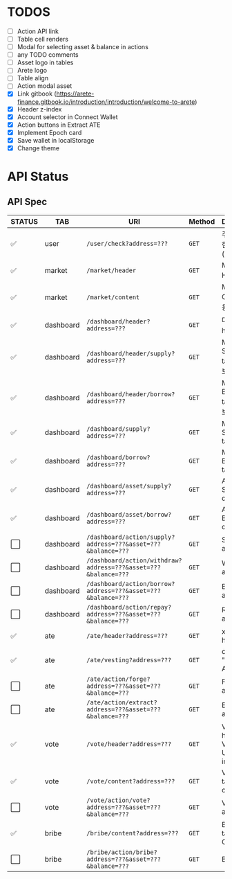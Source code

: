 # TODOS
- [ ] Action API link
- [ ] Table cell renders
- [ ] Modal for selecting asset & balance in actions
- [ ] any TODO comments
- [ ] Asset logo in tables
- [ ] Arete logo
- [ ] Table align
- [ ] Action modal asset
- [x] Link gitbook (https://arete-finance.gitbook.io/introduction/introduction/welcome-to-arete)
- [x] Header z-index
- [x] Account selector in Connect Wallet
- [x] Action buttons in Extract ATE
- [x] Implement Epoch card
- [x] Save wallet in localStorage
- [x] Change theme

# API Status
## API Spec

|STATUS|TAB|        URI        |   Method  |      Description      |
|---|---|-------------------|-----------|-----------------------|
|:white_check_mark:|user|`/user/check?address=???`|`GET`| 주소가 유효한지 확인 (204 / 404)|
|:white_check_mark:|market|`/market/header`|`GET`|Market Header 내용|
|:white_check_mark:|market|`/market/content`|`GET`|Market Content 내용|
|:white_check_mark:|dashboard|`/dashboard/header?address=???`|`GET`|대시보드 header 정보|
|:white_check_mark:|dashboard|`/dashboard/header/supply?address=???`|`GET`|My Supplies tab 헤더 정보|
|:white_check_mark:|dashboard|`/dashboard/header/borrow?address=???`|`GET`|My Borrows tab 헤더 정보|
|:white_check_mark:|dashboard|`/dashboard/supply?address=???`|`GET`|My Supplies tab detail|
|:white_check_mark:|dashboard|`/dashboard/borrow?address=???`|`GET`|My Borrows tab detail|
|:white_check_mark:|dashboard|`/dashboard/asset/supply?address=???`|`GET`|Assets to Supply tab detail|
|:white_check_mark:|dashboard|`/dashboard/asset/borrow?address=???`|`GET`|Assets to Borrow tab detail|
|:white_large_square:|dashboard|`/dashboard/action/supply?address=???&asset=???&balance=???`|`GET`|Supply action|
|:white_large_square:|dashboard|`/dashboard/action/withdraw?address=???&asset=???&balance=???`|`GET`|Withdraw action|
|:white_large_square:|dashboard|`/dashboard/action/borrow?address=???&asset=???&balance=???`|`GET`|Borrow action|
|:white_large_square:|dashboard|`/dashboard/action/repay?address=???&asset=???&balance=???`|`GET`|Repay action|
|:white_check_mark:|ate|`/ate/header?address=???`|`GET`|xATE tab header|
|:white_check_mark:|ate|`/ate/vesting?address=???`|`GET`|contents of "Extract ATE" table|
|:white_large_square:|ate|`/ate/action/forge?address=???&asset=???&balance=???`|`GET`|Forge action|
|:white_large_square:|ate|`/ate/action/extract?address=???&asset=???&balance=???`|`GET`|Extract action|
|:white_check_mark:|vote|`/vote/header?address=???`|`GET`|Vote tab header & Vote Power Used information|
|:white_check_mark:|vote|`/vote/content?address=???`|`GET`|Vote tab table content|
|:white_large_square:|vote|`/vote/action/vote?address=???&asset=???&balance=???`|`GET`|Vote table action|
|:white_check_mark:|bribe|`/bribe/content?address=???`|`GET`|Bribe tab table Content|
|:white_large_square:|bribe|`/bribe/action/bribe?address=???&asset=???&balance=???`|`GET`|Bribe action|